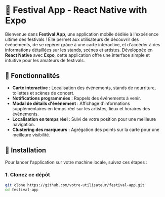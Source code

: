 # 🎉 Festival App - React Native with Expo

Bienvenue dans **Festival App**, une application mobile dédiée à l'expérience ultime des festivals ! Elle permet aux utilisateurs de découvrir des événements, de se repérer grâce à une carte interactive, et d'accéder à des informations détaillées sur les stands, scènes et artistes. Développée en **React Native** avec **Expo**, cette application offre une interface simple et intuitive pour les amateurs de festivals.

## 📱 Fonctionnalités

- **Carte interactive** : Localisation des événements, stands de nourriture, toilettes et scènes de concert.
- **Notifications programmées** : Rappels des événements à venir.
- **Modal de détails d'événement** : Affichage d'informations supplémentaires en temps réel sur les artistes, lieux et horaires des événements.
- **Localisation en temps réel** : Suivi de votre position pour une meilleure navigation.
- **Clustering des marqueurs** : Agrégation des points sur la carte pour une meilleure visibilité.

## 🚀 Installation

Pour lancer l'application sur votre machine locale, suivez ces étapes :

### 1. Clonez ce dépôt

```bash
git clone https://github.com/votre-utilisateur/festival-app.git
cd festival-app
